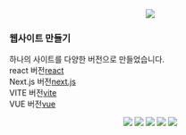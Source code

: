 <div align=center>
	<img src="https://capsule-render.vercel.app/api?type=waving&color=216c5c&height=200&section=header&text=GREEN%20Github!&fontSize=90" />	
</div>


### 웹사이트 만들기
하나의 사이트를 다양한 버전으로 만들었습니다. <br>
react 버전[react](https://github.com/chfhr22/react-project)<br>
Next.js 버전[next.js](https://github.com/chfhr22/next-project)<br>
VITE 버전[vite](https://github.com/chfhr22/vite-project2023)<br>
VUE 버전[vue](https://github.com/chfhr22/vue-project)


<div align=center>
  <img src="https://img.shields.io/badge/html5-E34F26?style=flat-square&logo=html5&logoColor=white"/>
  <img src="https://img.shields.io/badge/css-1572B6?style=flat-square&logo=css3&logoColor=white">
  <img src="https://img.shields.io/badge/javascript-F7DF1E?style=flat-square&logo=javascript&logoColor=white"/>
<!--   <img src="https://img.shields.io/badge/php-6C78AF?style=for-the-badge&logo=php&logoColor=white"> -->

  <img src="https://img.shields.io/badge/React-61DAFB?style=flat-square&logo=React&logoColor=white">
  <img src="https://img.shields.io/badge/jquery-0769AD?style=flat-square&logo=jquery&logoColor=white">
</div>
